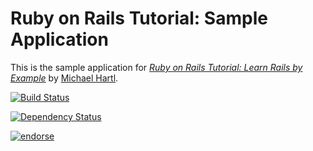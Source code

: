 # Ruby on Rails Tutorial: Sample Application


This is the sample application for
[*Ruby on Rails Tutorial: Learn Rails by Example*](http://railstutorial.org/)
by [Michael Hartl](http://michaelhartl.com/).

[![Build Status](https://travis-ci.org/jasnow/sample_app_4_1.png?branch=master)](https://travis-ci.org/jasnow/sample_app_4_1)

[![Dependency Status](https://gemnasium.com/jasnow/sample_app_4_1png)](https://gemnasium.com/jasnow/sample_app_4_1.png)

[![endorse](http://api.coderwall.com/jasnow/endorsecount.png)](http://coderwall.com/jasnow)
